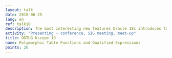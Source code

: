 ```yaml
---
layout: talk
date: 2018-06-25
lang: en
ref: talk10
description: The most interesting new features Oracle 18c introduces to developers are Polymorphic Table Functions and Qualified Expressions. Polymorphic Table Functions finally allow the developer to define the structure of the returned records at runtime.
activity: "Presenting - conference, SIG meeting, meet-up"
title: ODTUG Kscope 19
name: Polymorphic Table Functions and Qualified Expressions
points: 20
---
```

